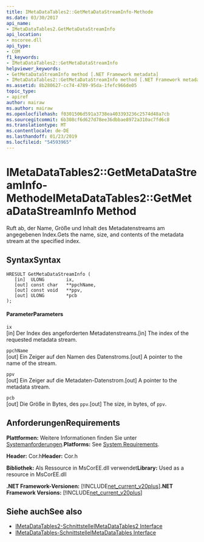 ```yaml
---
title: IMetaDataTables2::GetMetaDataStreamInfo-Methode
ms.date: 03/30/2017
api_name:
- IMetaDataTables2.GetMetaDataStreamInfo
api_location:
- mscoree.dll
api_type:
- COM
f1_keywords:
- IMetaDataTables2::GetMetaDataStreamInfo
helpviewer_keywords:
- GetMetaDataStreamInfo method [.NET Framework metadata]
- IMetaDataTables2::GetMetaDataStreamInfo method [.NET Framework metadata]
ms.assetid: 8b280627-cc74-4789-95da-1fefc966de05
topic_type:
- apiref
author: mairaw
ms.author: mairaw
ms.openlocfilehash: f0301506d591a3738ea403393236c2574d48a7cb
ms.sourcegitcommit: 6b308cf6d627d78ee36dbbae8972a310ac7fd6c8
ms.translationtype: MT
ms.contentlocale: de-DE
ms.lasthandoff: 01/23/2019
ms.locfileid: "54593965"
---
```

# <a name="imetadatatables2getmetadatastreaminfo-method"></a><span data-ttu-id="dabef-102">IMetaDataTables2::GetMetaDataStreamInfo-Methode</span><span class="sxs-lookup"><span data-stu-id="dabef-102">IMetaDataTables2::GetMetaDataStreamInfo Method</span></span>
<span data-ttu-id="dabef-103">Ruft ab, der Name, Größe und Inhalt des Metadatenstreams am angegebenen Index.</span><span class="sxs-lookup"><span data-stu-id="dabef-103">Gets the name, size, and contents of the metadata stream at the specified index.</span></span>  
  
## <a name="syntax"></a><span data-ttu-id="dabef-104">Syntax</span><span class="sxs-lookup"><span data-stu-id="dabef-104">Syntax</span></span>  
  
```  
HRESULT GetMetaDataStreamInfo (  
   [in]  ULONG        ix,  
   [out] const char   **ppchName,  
   [out] const void   **ppv,  
   [out] ULONG        *pcb  
);  
```  
  
#### <a name="parameters"></a><span data-ttu-id="dabef-105">Parameter</span><span class="sxs-lookup"><span data-stu-id="dabef-105">Parameters</span></span>  
 `ix`  
 <span data-ttu-id="dabef-106">[in] Der Index des angeforderten Metadatenstreams.</span><span class="sxs-lookup"><span data-stu-id="dabef-106">[in] The index of the requested metadata stream.</span></span>  
  
 `ppchName`  
 <span data-ttu-id="dabef-107">[out] Ein Zeiger auf den Namen des Datenstroms.</span><span class="sxs-lookup"><span data-stu-id="dabef-107">[out] A pointer to the name of the stream.</span></span>  
  
 `ppv`  
 <span data-ttu-id="dabef-108">[out] Ein Zeiger auf die Metadaten-Datenstrom.</span><span class="sxs-lookup"><span data-stu-id="dabef-108">[out] A pointer to the metadata stream.</span></span>  
  
 `pcb`  
 <span data-ttu-id="dabef-109">[out] Die Größe in Bytes, des `ppv`.</span><span class="sxs-lookup"><span data-stu-id="dabef-109">[out] The size, in bytes, of `ppv`.</span></span>  
  
## <a name="requirements"></a><span data-ttu-id="dabef-110">Anforderungen</span><span class="sxs-lookup"><span data-stu-id="dabef-110">Requirements</span></span>  
 <span data-ttu-id="dabef-111">**Plattformen:** Weitere Informationen finden Sie unter [Systemanforderungen](../../../../docs/framework/get-started/system-requirements.md).</span><span class="sxs-lookup"><span data-stu-id="dabef-111">**Platforms:** See [System Requirements](../../../../docs/framework/get-started/system-requirements.md).</span></span>  
  
 <span data-ttu-id="dabef-112">**Header:** Cor.h</span><span class="sxs-lookup"><span data-stu-id="dabef-112">**Header:** Cor.h</span></span>  
  
 <span data-ttu-id="dabef-113">**Bibliothek:** Als Ressource in MsCorEE.dll verwendet</span><span class="sxs-lookup"><span data-stu-id="dabef-113">**Library:** Used as a resource in MsCorEE.dll</span></span>  
  
 <span data-ttu-id="dabef-114">**.NET Framework-Versionen:** [!INCLUDE[net_current_v20plus](../../../../includes/net-current-v20plus-md.md)]</span><span class="sxs-lookup"><span data-stu-id="dabef-114">**.NET Framework Versions:** [!INCLUDE[net_current_v20plus](../../../../includes/net-current-v20plus-md.md)]</span></span>  
  
## <a name="see-also"></a><span data-ttu-id="dabef-115">Siehe auch</span><span class="sxs-lookup"><span data-stu-id="dabef-115">See also</span></span>
- [<span data-ttu-id="dabef-116">IMetaDataTables2-Schnittstelle</span><span class="sxs-lookup"><span data-stu-id="dabef-116">IMetaDataTables2 Interface</span></span>](../../../../docs/framework/unmanaged-api/metadata/imetadatatables2-interface.md)
- [<span data-ttu-id="dabef-117">IMetaDataTables-Schnittstelle</span><span class="sxs-lookup"><span data-stu-id="dabef-117">IMetaDataTables Interface</span></span>](../../../../docs/framework/unmanaged-api/metadata/imetadatatables-interface.md)
